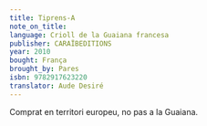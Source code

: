```yaml
---
title: Tiprens-A
note_on_title:
language: Crioll de la Guaiana francesa
publisher: CARAÏBEDITIONS
year: 2010
bought: França
brought_by: Pares
isbn: 9782917623220
translator: Aude Desiré
---
```


Comprat en territori europeu, no pas a la Guaiana.
